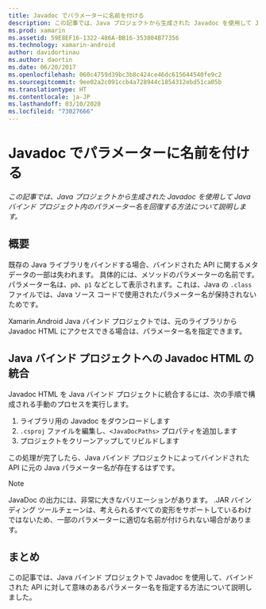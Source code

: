 ```yaml
---
title: Javadoc でパラメーターに名前を付ける
description: この記事では、Java プロジェクトから生成された Javadoc を使用して Java バインド プロジェクト内のパラメーター名を回復する方法について説明します。
ms.prod: xamarin
ms.assetid: 59E8EF16-1322-486A-BB16-353804B77356
ms.technology: xamarin-android
author: davidortinau
ms.author: daortin
ms.date: 06/20/2017
ms.openlocfilehash: 060c4759d39bc3b8c424ce46dc615644540fe9c2
ms.sourcegitcommit: 9ee02a2c091ccb4a728944c1854312ebd51ca05b
ms.translationtype: HT
ms.contentlocale: ja-JP
ms.lasthandoff: 03/10/2020
ms.locfileid: "73027666"
---
```

# <a name="naming-parameters-with-javadoc"></a>Javadoc でパラメーターに名前を付ける

_この記事では、Java プロジェクトから生成された Javadoc を使用して Java バインド プロジェクト内のパラメーター名を回復する方法について説明します。_

## <a name="overview"></a>概要

既存の Java ライブラリをバインドする場合、バインドされた API に関するメタデータの一部は失われます。 具体的には、メソッドのパラメーターの名前です。 パラメーター名は、`p0`、`p1` などとして表示されます。これは、Java の `.class` ファイルでは、Java ソース コードで使用されたパラメーター名が保持されないためです。 

Xamarin.Android Java バインド プロジェクトでは、元のライブラリから Javadoc HTML にアクセスできる場合は、パラメーター名を指定できます。 

## <a name="integrating-javadoc-html-into-a-java-binding-project"></a>Java バインド プロジェクトへの Javadoc HTML の統合

Javadoc HTML を Java バインド プロジェクトに統合するには、次の手順で構成される手動のプロセスを実行します。 

1. ライブラリ用の Javadoc をダウンロードします
2. `.csproj` ファイルを編集し、`<JavaDocPaths>` プロパティを追加します
3. プロジェクトをクリーンアップしてリビルドします

この処理が完了したら、Java バインド プロジェクトによってバインドされた API に元の Java パラメーター名が存在するはずです。 

> [!NOTE]
> JavaDoc の出力には、非常に大きなバリエーションがあります。 .JAR バインディング ツールチェーンは、考えられるすべての変形をサポートしているわけではないため、一部のパラメーターに適切な名前が付けられない場合があります。

## <a name="summary"></a>まとめ

この記事では、Java バインド プロジェクトで Javadoc を使用して、バインドされた API に対して意味のあるパラメーター名を指定する方法について説明しました。 
